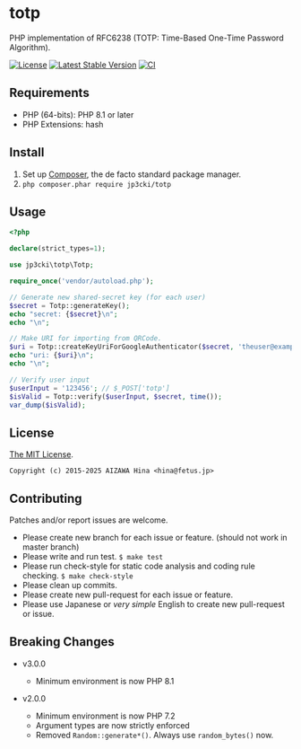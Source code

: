 totp
====

PHP implementation of RFC6238 (TOTP: Time-Based One-Time Password Algorithm).

[![License](https://poser.pugx.org/jp3cki/totp/license.svg)](https://packagist.org/packages/jp3cki/totp)
[![Latest Stable Version](https://poser.pugx.org/jp3cki/totp/v/stable.svg)](https://packagist.org/packages/jp3cki/totp)
[![CI](https://github.com/fetus-hina/totp/actions/workflows/ci.yml/badge.svg?branch=master)](https://github.com/fetus-hina/totp/actions/workflows/ci.yml)

Requirements
------------

* PHP (64-bits): PHP 8.1 or later
* PHP Extensions: hash

Install
-------

1. Set up [Composer](https://getcomposer.org/), the de facto standard package manager.
2. `php composer.phar require jp3cki/totp`

Usage
-----
```php
<?php

declare(strict_types=1);

use jp3cki\totp\Totp;

require_once('vendor/autoload.php');

// Generate new shared-secret key (for each user)
$secret = Totp::generateKey();
echo "secret: {$secret}\n";
echo "\n";

// Make URI for importing from QRCode.
$uri = Totp::createKeyUriForGoogleAuthenticator($secret, 'theuser@example.com', 'Issuer Name');
echo "uri: {$uri}\n";
echo "\n";

// Verify user input
$userInput = '123456'; // $_POST['totp']
$isValid = Totp::verify($userInput, $secret, time());
var_dump($isValid);
```

License
-------

[The MIT License](https://github.com/fetus-hina/totp/blob/master/LICENSE).

`Copyright (c) 2015-2025 AIZAWA Hina <hina@fetus.jp>`

Contributing
------------

Patches and/or report issues are welcome.

* Please create new branch for each issue or feature. (should not work in master branch)
* Please write and run test. `$ make test`
* Please run check-style for static code analysis and coding rule checking. `$ make check-style`
* Please clean up commits.
* Please create new pull-request for each issue or feature.
* Please use Japanese or *very simple* English to create new pull-request or issue.

Breaking Changes
----------------

- v3.0.0
  - Minimum environment is now PHP 8.1

- v2.0.0
  - Minimum environment is now PHP 7.2
  - Argument types are now strictly enforced
  - Removed `Random::generate*()`. Always use `random_bytes()` now.
